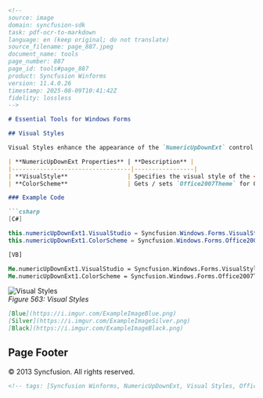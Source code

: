 ```markdown
<!--
source: image
domain: syncfusion-sdk
task: pdf-ocr-to-markdown
language: en (keep original; do not translate)
source_filename: page_887.jpeg
document_name: tools
page_number: 887
page_id: tools#page_887
product: Syncfusion Winforms
version: 11.4.0.26
timestamp: 2025-08-09T10:41:42Z
fidelity: lossless
-->

# Essential Tools for Windows Forms

## Visual Styles

Visual Styles enhance the appearance of the `NumericUpDownExt` control and can be set using the property given below.

| **NumericUpDownExt Properties** | **Description** |
|----------------------------------|-----------------|
| **VisualStyle**                 | Specifies the visual style of the <br/> `NumericUpDownExt` control. It includes the <br/> options given below. <br/> Default and <br/> Office2007. |
| **ColorScheme**                 | Gets / sets `Office2007Theme` for Office2007 <br/> style. |

### Example Code

```csharp
[C#]

this.numericUpDownExt1.VisualStudio = Syncfusion.Windows.Forms.VisualStyle.Office2007;
this.numericUpDownExt1.ColorScheme = Syncfusion.Windows.Forms.Office2007Theme.Blue;
```

```vb
[VB]

Me.numericUpDownExt1.VisualStudio = Syncfusion.Windows.Forms.VisualStyle.Office2007
Me.numericUpDownExt1.ColorScheme = Syncfusion.Windows.Forms.Office2007Theme.Blue
```

![Visual Styles](https://i.imgur.com/ExampleImage.png)  
*Figure 563: Visual Styles*

```markdown
[Blue](https://i.imgur.com/ExampleImageBlue.png)  
[Silver](https://i.imgur.com/ExampleImageSilver.png)  
[Black](https://i.imgur.com/ExampleImageBlack.png)
```

## Page Footer

© 2013 Syncfusion. All rights reserved.

```markdown
<!-- tags: [Syncfusion Winforms, NumericUpDownExt, Visual Styles, Office2007Theme, Version 11.4.0.26] keywords: [numericupdownext, visual styles, office2007, theme, color scheme, example code, windows forms] -->
``` 
```
